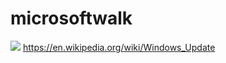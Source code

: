 
 # microsoftwalk


![](https://github.com/nondejus/formula-microsoft/blob/main/ArtBoard%20Image%20(134).jpg)
https://en.wikipedia.org/wiki/Windows_Update

